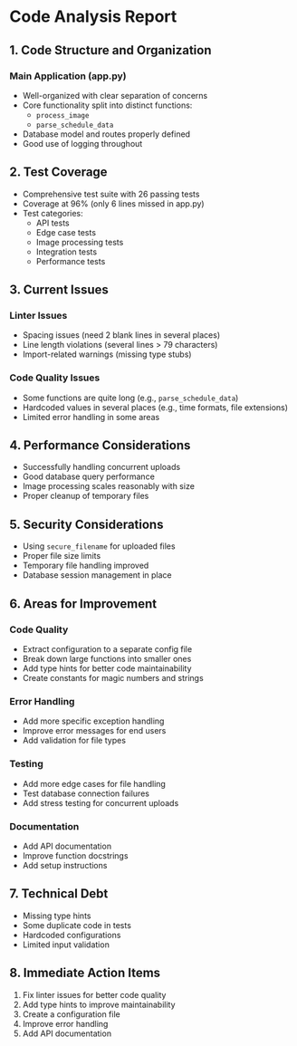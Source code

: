 # Code Analysis Report

## 1. Code Structure and Organization

### Main Application (app.py)
- Well-organized with clear separation of concerns
- Core functionality split into distinct functions:
  - `process_image`
  - `parse_schedule_data`
- Database model and routes properly defined
- Good use of logging throughout

## 2. Test Coverage
- Comprehensive test suite with 26 passing tests
- Coverage at 96% (only 6 lines missed in app.py)
- Test categories:
  - API tests
  - Edge case tests
  - Image processing tests
  - Integration tests
  - Performance tests

## 3. Current Issues

### Linter Issues
- Spacing issues (need 2 blank lines in several places)
- Line length violations (several lines > 79 characters)
- Import-related warnings (missing type stubs)

### Code Quality Issues
- Some functions are quite long (e.g., `parse_schedule_data`)
- Hardcoded values in several places (e.g., time formats, file extensions)
- Limited error handling in some areas

## 4. Performance Considerations
- Successfully handling concurrent uploads
- Good database query performance
- Image processing scales reasonably with size
- Proper cleanup of temporary files

## 5. Security Considerations
- Using `secure_filename` for uploaded files
- Proper file size limits
- Temporary file handling improved
- Database session management in place

## 6. Areas for Improvement

### Code Quality
- Extract configuration to a separate config file
- Break down large functions into smaller ones
- Add type hints for better code maintainability
- Create constants for magic numbers and strings

### Error Handling
- Add more specific exception handling
- Improve error messages for end users
- Add validation for file types

### Testing
- Add more edge cases for file handling
- Test database connection failures
- Add stress testing for concurrent uploads

### Documentation
- Add API documentation
- Improve function docstrings
- Add setup instructions

## 7. Technical Debt
- Missing type hints
- Some duplicate code in tests
- Hardcoded configurations
- Limited input validation

## 8. Immediate Action Items
1. Fix linter issues for better code quality
2. Add type hints to improve maintainability
3. Create a configuration file
4. Improve error handling
5. Add API documentation 